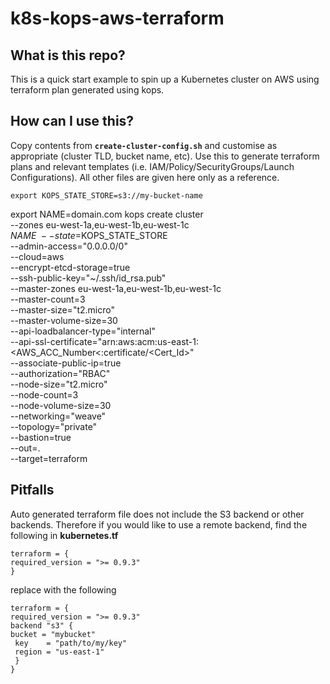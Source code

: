 
# k8s-kops-aws-terraform

## What is this repo?
This is a quick start example to spin up a Kubernetes cluster on AWS using terraform plan generated using kops.

## How can I use this?
Copy contents from **```create-cluster-config.sh```** and customise as appropriate (cluster TLD, bucket name, etc). Use this to generate terraform plans and relevant templates (i.e. IAM/Policy/SecurityGroups/Launch Configurations). All other files are given here only as a reference.

    export KOPS_STATE_STORE=s3://my-bucket-name
export NAME=domain.com
kops create cluster \
     --zones eu-west-1a,eu-west-1b,eu-west-1c \
     $NAME \
     --state=$KOPS_STATE_STORE \
     --admin-access="0.0.0.0/0" \
     --cloud=aws \
     --encrypt-etcd-storage=true \
     --ssh-public-key="~/.ssh/id_rsa.pub" \
     --master-zones eu-west-1a,eu-west-1b,eu-west-1c \
     --master-count=3 \
     --master-size="t2.micro" \
     --master-volume-size=30 \
     --api-loadbalancer-type="internal" \
     --api-ssl-certificate="arn:aws:acm:us-east-1:<AWS_ACC_Number<:certificate/<Cert_Id>" \
     --associate-public-ip=true \
     --authorization="RBAC" \
     --node-size="t2.micro" \
     --node-count=3 \
     --node-volume-size=30 \
     --networking="weave" \
     --topology="private" \
     --bastion=true \
     --out=. \
     --target=terraform

## Pitfalls
Auto generated terraform file does not include the S3 backend or other backends. Therefore if you would like to use a remote backend, find the following in **kubernetes.tf**

    terraform = { 
    required_version = ">= 0.9.3" 
    }
replace with the following

    terraform = {
    required_version = ">= 0.9.3"
    backend "s3" {
    bucket = "mybucket"
     key    = "path/to/my/key"
     region = "us-east-1"
     }
    }
